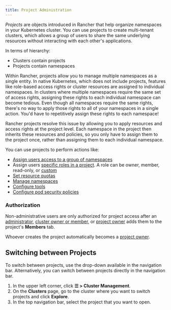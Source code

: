 ```yaml
---
title: Project Administration
---
```


<head>
  <link rel="canonical" href="https://ranchermanager.docs.rancher.com/pages-for-subheaders/manage-projects"/>
</head>

_Projects_ are objects introduced in Rancher that help organize namespaces in your Kubernetes cluster. You can use projects to create multi-tenant clusters, which allows a group of users to share the same underlying resources without interacting with each other's applications.

In terms of hierarchy:

- Clusters contain projects
- Projects contain namespaces

Within Rancher, projects allow you to manage multiple namespaces as a single entity. In native Kubernetes, which does not include projects, features like role-based access rights or cluster resources are assigned to individual namespaces. In clusters where multiple namespaces require the same set of access rights, assigning these rights to each individual namespace can become tedious. Even though all namespaces require the same rights, there's no way to apply those rights to all of your namespaces in a single action. You'd have to repetitively assign these rights to each namespace!

Rancher projects resolve this issue by allowing you to apply resources and access rights at the project level. Each namespace in the project then inherits these resources and policies, so you only have to assign them to the project once, rather than assigning them to each individual namespace.

You can use projects to perform actions like:

- [Assign users access to a group of namespaces](../how-to-guides/new-user-guides/add-users-to-projects.md)
- Assign users [specific roles in a project](../how-to-guides/new-user-guides/authentication-permissions-and-global-configuration/manage-role-based-access-control-rbac/cluster-and-project-roles.md#project-roles). A role can be owner, member, read-only, or [custom](../how-to-guides/new-user-guides/authentication-permissions-and-global-configuration/manage-role-based-access-control-rbac/custom-roles.md)
- [Set resource quotas](manage-project-resource-quotas.md)
- [Manage namespaces](../how-to-guides/new-user-guides/manage-namespaces.md)
- [Configure tools](../reference-guides/rancher-project-tools.md)
- [Configure pod security policies](../how-to-guides/advanced-user-guides/manage-projects/manage-pod-security-policies.md)

### Authorization

Non-administrative users are only authorized for project access after an [administrator](../how-to-guides/new-user-guides/authentication-permissions-and-global-configuration/manage-role-based-access-control-rbac/global-permissions.md), [cluster owner or member](../how-to-guides/new-user-guides/authentication-permissions-and-global-configuration/manage-role-based-access-control-rbac/cluster-and-project-roles.md#cluster-roles), or [project owner](../how-to-guides/new-user-guides/authentication-permissions-and-global-configuration/manage-role-based-access-control-rbac/cluster-and-project-roles.md#project-roles) adds them to the project's **Members** tab.

Whoever creates the project automatically becomes a [project owner](../how-to-guides/new-user-guides/authentication-permissions-and-global-configuration/manage-role-based-access-control-rbac/cluster-and-project-roles.md#project-roles).

## Switching between Projects

To switch between projects, use the drop-down available in the navigation bar. Alternatively, you can switch between projects directly in the navigation bar.

1. In the upper left corner, click **☰ > Cluster Management**.
1. On the **Clusters** page, go to the cluster where you want to switch projects and click **Explore**.
1. In the top navigation bar, select the project that you want to open.
